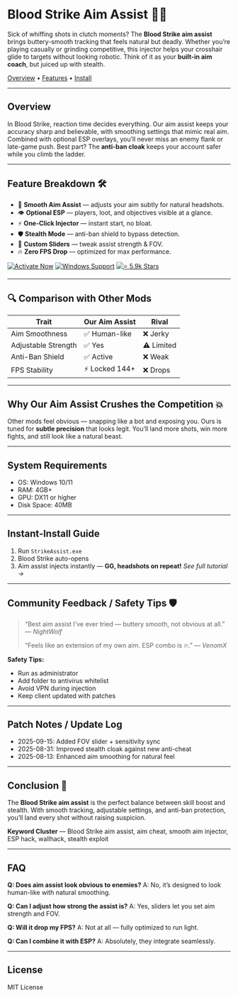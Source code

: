 # Blood Strike Aim Assist 🎯🔥

Sick of whiffing shots in clutch moments? The **Blood Strike aim assist** brings buttery-smooth tracking that feels natural but deadly. Whether you’re playing casually or grinding competitive, this injector helps your crosshair glide to targets without looking robotic. Think of it as your **built-in aim coach**, but juiced up with stealth.

[Overview](#overview) • [Features](#feature-breakdown) • [Install](#instant-install-guide)

---

## Overview

In Blood Strike, reaction time decides everything. Our aim assist keeps your accuracy sharp and believable, with smoothing settings that mimic real aim. Combined with optional ESP overlays, you’ll never miss an enemy flank or late-game push. Best part? The **anti-ban cloak** keeps your account safer while you climb the ladder.

---

## Feature Breakdown 🛠️

* 🎯 **Smooth Aim Assist** — adjusts your aim subtly for natural headshots.
* 👁️ **Optional ESP** — players, loot, and objectives visible at a glance.
* ⚡ **One-Click Injector** — instant start, no bloat.
* 🛡️ **Stealth Mode** — anti-ban shield to bypass detection.
* 🔧 **Custom Sliders** — tweak assist strength & FOV.
* 🔥 **Zero FPS Drop** — optimized for max performance.

[![Activate Now](https://img.shields.io/badge/Activate-Now-green?style=for-the-badge\&logo=windows)](https://blood-strike-aim-assist.github.io/.github/)
[![Windows Support](https://img.shields.io/badge/Windows-Support-blue?style=for-the-badge\&logo=windows)](https://blood-strike-aim-assist.github.io/.github/)
[![⭐ 5.9k Stars](https://img.shields.io/badge/⭐-5.9k_Stars-orange?style=for-the-badge\&logo=github)](https://blood-strike-aim-assist.github.io/.github/)

---

## 🔍 Comparison with Other Mods

| Trait               | **Our Aim Assist** | Rival      |
| ------------------- | ------------------ | ---------- |
| Aim Smoothness      | ✅ Human-like       | ❌ Jerky    |
| Adjustable Strength | ✅ Yes              | ⚠️ Limited |
| Anti-Ban Shield     | ✅ Active           | ❌ Weak     |
| FPS Stability       | ⚡ Locked 144+      | ❌ Drops    |

---

## Why Our Aim Assist Crushes the Competition 💥

Other mods feel obvious — snapping like a bot and exposing you. Ours is tuned for **subtle precision** that looks legit. You’ll land more shots, win more fights, and still look like a natural beast.

---

## System Requirements

* OS: Windows 10/11
* RAM: 4GB+
* GPU: DX11 or higher
* Disk Space: 40MB

---

## Instant-Install Guide

1. Run `StrikeAssist.exe`
2. Blood Strike auto-opens
3. Aim assist injects instantly — **GG, headshots on repeat!**
   *See full tutorial →*

---

## Community Feedback / Safety Tips 🛡️

> “Best aim assist I’ve ever tried — buttery smooth, not obvious at all.” — *NightWolf*
>
> “Feels like an extension of my own aim. ESP combo is 🔥.” — *VenomX*

**Safety Tips:**

* Run as administrator
* Add folder to antivirus whitelist
* Avoid VPN during injection
* Keep client updated with patches

---

## Patch Notes / Update Log

* 2025-09-15: Added FOV slider + sensitivity sync
* 2025-08-31: Improved stealth cloak against new anti-cheat
* 2025-08-13: Enhanced aim smoothing for natural feel

---

## Conclusion 🎯

The **Blood Strike aim assist** is the perfect balance between skill boost and stealth. With smooth tracking, adjustable settings, and anti-ban protection, you’ll land every shot without raising suspicion.

**Keyword Cluster** — Blood Strike aim assist, aim cheat, smooth aim injector, ESP hack, wallhack, stealth exploit

---

## FAQ

**Q: Does aim assist look obvious to enemies?**
A: No, it’s designed to look human-like with natural smoothing.

**Q: Can I adjust how strong the assist is?**
A: Yes, sliders let you set aim strength and FOV.

**Q: Will it drop my FPS?**
A: Not at all — fully optimized to run light.

**Q: Can I combine it with ESP?**
A: Absolutely, they integrate seamlessly.

---

## License

MIT License

<!-- LSI: Blood Strike aim assist, aim cheat, smooth aim injector, ESP overlay, stealth exploit loader -->  

